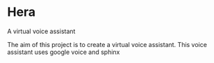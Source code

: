 # Hera
 A virtual voice assistant

The aim of this project is to create a virtual voice assistant.
This voice assistant uses google voice and sphinx